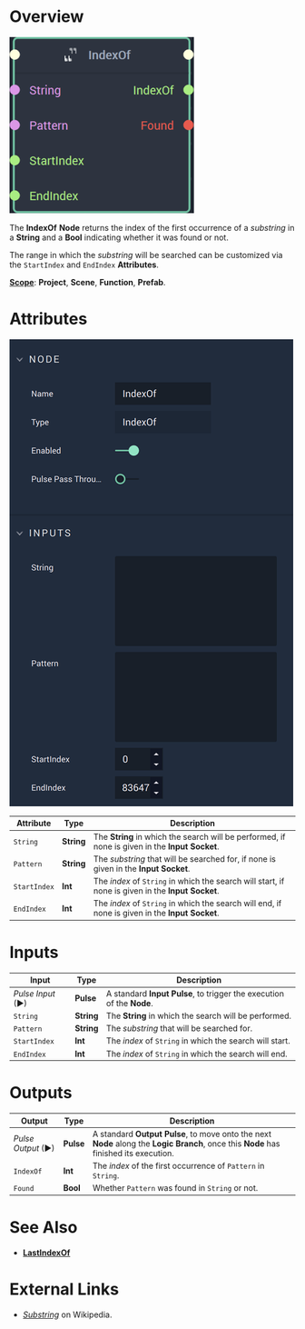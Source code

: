 # Overview

![The IndexOf Node.](../../.gitbook/assets/indexofnode20241.png)

The **IndexOf** **Node** returns the index of the first occurrence of a *substring* in a **String** and a **Bool** indicating whether it was found or not.

The range in which the *substring* will be searched can be customized via the `StartIndex` and `EndIndex` **Attributes**.

[**Scope**](../overview.md#scopes): **Project**, **Scene**, **Function**, **Prefab**.


# Attributes

![The IndexOf Node Attributes.](../../.gitbook/assets/indexofattributes.png)

|Attribute|Type|Description|
|---|---|---|
| `String` | **String** | The **String** in which the search will be performed, if none is given in the **Input Socket**. |
| `Pattern` | **String** | The *substring* that will be searched for, if none is given in the **Input Socket**. |
| `StartIndex` | **Int** | The *index* of `String` in which the search will start, if none is given in the **Input Socket**. |
| `EndIndex` | **Int** | The *index* of `String` in which the search will end, if none is given in the **Input Socket**. |

# Inputs

|Input|Type|Description|
|---|---|---|
|*Pulse Input* (►)|**Pulse**|A standard **Input Pulse**, to trigger the execution of the **Node**.|
| `String` | **String** | The **String** in which the search will be performed. |
| `Pattern` | **String** | The *substring* that will be searched for. |
| `StartIndex` | **Int** | The *index* of `String` in which the search will start. |
| `EndIndex` | **Int** | The *index* of `String` in which the search will end. |

# Outputs

|Output|Type|Description|
|---|---|---|
|*Pulse Output* (►)|**Pulse**|A standard **Output Pulse**, to move onto the next **Node** along the **Logic Branch**, once this **Node** has finished its execution.|
| `IndexOf` | **Int** |The *index* of the first occurrence of `Pattern` in `String`.  |
| `Found` | **Bool** | Whether `Pattern` was found in `String` or not. |

# See Also

* [**LastIndexOf**](lastindexof.md)

# External Links

* [*Substring*](https://en.wikipedia.org/wiki/Substring) on Wikipedia.